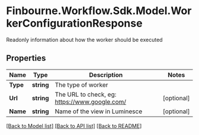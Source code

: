 # Finbourne.Workflow.Sdk.Model.WorkerConfigurationResponse
Readonly information about how the worker should be executed

## Properties

Name | Type | Description | Notes
------------ | ------------- | ------------- | -------------
**Type** | **string** | The type of worker | 
**Url** | **string** | The URL to check, eg: https://www.google.com/ | [optional] 
**Name** | **string** | Name of the view in Luminesce | [optional] 

[[Back to Model list]](../README.md#documentation-for-models) [[Back to API list]](../README.md#documentation-for-api-endpoints) [[Back to README]](../README.md)

